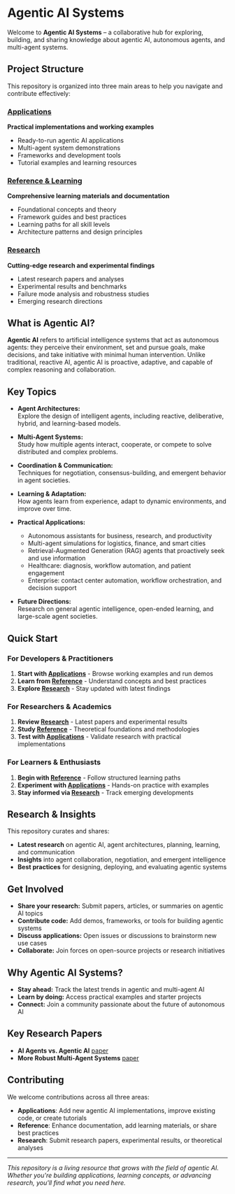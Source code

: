 # Agentic AI Systems

Welcome to **Agentic AI Systems** – a collaborative hub for exploring, building, and sharing knowledge about agentic AI, autonomous agents, and multi-agent systems.

## Project Structure

This repository is organized into three main areas to help you navigate and contribute effectively:

### [Applications](./app/) 
**Practical implementations and working examples**
- Ready-to-run agentic AI applications
- Multi-agent system demonstrations
- Frameworks and development tools
- Tutorial examples and learning resources

### [Reference & Learning](./reference/)
**Comprehensive learning materials and documentation**
- Foundational concepts and theory
- Framework guides and best practices
- Learning paths for all skill levels
- Architecture patterns and design principles

### [Research](./research/)
**Cutting-edge research and experimental findings**
- Latest research papers and analyses
- Experimental results and benchmarks
- Failure mode analysis and robustness studies
- Emerging research directions

## What is Agentic AI?

**Agentic AI** refers to artificial intelligence systems that act as autonomous agents: they perceive their environment, set and pursue goals, make decisions, and take initiative with minimal human intervention. Unlike traditional, reactive AI, agentic AI is proactive, adaptive, and capable of complex reasoning and collaboration.

## Key Topics

- **Agent Architectures:**  
  Explore the design of intelligent agents, including reactive, deliberative, hybrid, and learning-based models.

- **Multi-Agent Systems:**  
  Study how multiple agents interact, cooperate, or compete to solve distributed and complex problems.

- **Coordination & Communication:**  
  Techniques for negotiation, consensus-building, and emergent behavior in agent societies.

- **Learning & Adaptation:**  
  How agents learn from experience, adapt to dynamic environments, and improve over time.

- **Practical Applications:**  
  - Autonomous assistants for business, research, and productivity  
  - Multi-agent simulations for logistics, finance, and smart cities  
  - Retrieval-Augmented Generation (RAG) agents that proactively seek and use information  
  - Healthcare: diagnosis, workflow automation, and patient engagement  
  - Enterprise: contact center automation, workflow orchestration, and decision support

- **Future Directions:**  
  Research on general agentic intelligence, open-ended learning, and large-scale agent societies.

## Quick Start

### For Developers & Practitioners
1. **Start with [Applications](./app/)** - Browse working examples and run demos
2. **Learn from [Reference](./reference/)** - Understand concepts and best practices
3. **Explore [Research](./research/)** - Stay updated with latest findings

### For Researchers & Academics
1. **Review [Research](./research/)** - Latest papers and experimental results
2. **Study [Reference](./reference/)** - Theoretical foundations and methodologies
3. **Test with [Applications](./app/)** - Validate research with practical implementations

### For Learners & Enthusiasts
1. **Begin with [Reference](./reference/)** - Follow structured learning paths
2. **Experiment with [Applications](./app/)** - Hands-on practice with examples
3. **Stay informed via [Research](./research/)** - Track emerging developments

## Research & Insights

This repository curates and shares:
- **Latest research** on agentic AI, agent architectures, planning, learning, and communication
- **Insights** into agent collaboration, negotiation, and emergent intelligence
- **Best practices** for designing, deploying, and evaluating agentic systems

## Get Involved

- **Share your research:** Submit papers, articles, or summaries on agentic AI topics
- **Contribute code:** Add demos, frameworks, or tools for building agentic systems
- **Discuss applications:** Open issues or discussions to brainstorm new use cases
- **Collaborate:** Join forces on open-source projects or research initiatives

## Why Agentic AI Systems?

- **Stay ahead:** Track the latest trends in agentic and multi-agent AI
- **Learn by doing:** Access practical examples and starter projects
- **Connect:** Join a community passionate about the future of autonomous AI

## Key Research Papers

- **AI Agents vs. Agentic AI** [paper](https://arxiv.org/abs/2505.10468)
- **More Robust Multi-Agent Systems** [paper](https://arxiv.org/abs/2503.13657)

## Contributing

We welcome contributions across all three areas:

- **Applications**: Add new agentic AI implementations, improve existing code, or create tutorials
- **Reference**: Enhance documentation, add learning materials, or share best practices  
- **Research**: Submit research papers, experimental results, or theoretical analyses

---

*This repository is a living resource that grows with the field of agentic AI. Whether you're building applications, learning concepts, or advancing research, you'll find what you need here.*